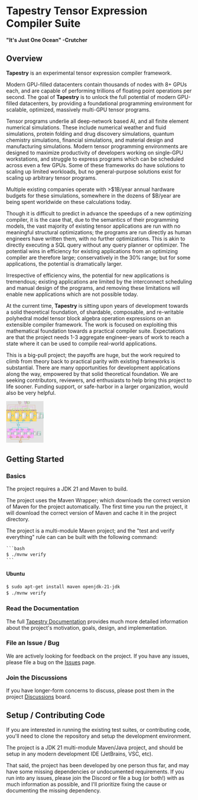 # Tapestry Tensor Expression Compiler Suite

<b>"It's Just One Ocean" -Crutcher</b>

## Overview

**Tapestry** is an experimental tensor expression compiler framework.

Modern GPU-filled datacenters contain thousands of nodes with 8+ GPUs each, and are capable of
performing trillions of floating point operations per second. The goal of **Tapestry** is to unlock
the full potential of modern GPU-filled datacenters, by providing a foundational programming
environment for scalable, optimized, massively multi-GPU tensor programs.

Tensor programs underlie all deep-network based AI, and all finite element numerical simulations.
These include numerical weather and fluid simulations, protein folding and drug discovery
simulations, quantum chemistry simulations, financial simulations, and material design and
manufacturing simulations. Modern tensor programming environments are designed to maximize
productivity of developers working on single-GPU workstations, and struggle to express programs
which can be scheduled across even a few GPUs. Some of these frameworks do have solutions to scaling
up limited workloads, but no general-purpose solutions exist for scaling up arbitrary tensor
programs.

Multiple existing companies operate with >$1B/year annual hardware budgets for these simulations,
somewhere in the dozens of $B/year are being spent worldwide on these calculations today.

Though it is difficult to predict in advance the speedups of a new optimizing compiler, it is the
case that, due to the semantics of their programming models, the vast majority of existing tensor
applications are run with no meaningful structural optimizations; the programs are run directly as
human engineers have written them, with no further optimizations. This is akin to directly executing
a SQL query without any query planner or optimizer. The potential wins in efficiency for existing
applications from an optimizing compiler are therefore large; conservatively in the 30% range; but
for some applications, the potential is dramatically larger.

Irrespective of efficiency wins, the potential for new applications is tremendous; existing
applications are limited by the interconnect scheduling and manual design of the programs, and
removing these limitations will enable new applications which are not possible today.

At the current time, **Tapestry** is sitting upon years of development towards a solid theoretical
foundation, of shardable, composable, and re-writable polyhedral model tensor block algebra
operation expressions on an extensible compiler framework. The work is focused on exploiting this
mathematical foundation towards a practical compiler suite. Expectations are that the project needs
1-3 aggregate engineer-years of work to reach a state where it can be used to compile real-world
applications.

This is a big-pull project; the payoffs are huge, but the work required to climb from theory back to
practical parity with existing frameworks is substantial. There are many opportunities for
development applications along the way, empowered by that solid theoretical foundation. We are
seeking contributors, reviewers, and enthusiasts to help bring this project to life sooner. Funding
support, or safe-harbor in a larger organization, would also be very helpful.

<img style="width: 20%" alt="linear.relu.4x" src="docs/media/linear.relu.4x.ortho.jpg"/>

## Getting Started

### Basics

The project requires a JDK 21 and Maven to build.

The project uses the Maven Wrapper; which downloads the correct version of Maven for the project
automatically. The first time you run the project, it will download the correct version of Maven and
cache it in the project directory.

The project is a multi-module Maven project; and the "test and verify everything" rule can
can be built with the following command:
    
    ```bash
    $ ./mvnw verify
    ```

#### Ubuntu

```bash
$ sudo apt-get install maven openjdk-21-jdk
$ ./mvnw verify
```

### Read the Documentation

The full [Tapestry Documentation](docs/README.md) provides much more detailed information about the
project's motivation, goals, design, and implementation.

### File an Issue / Bug

We are actively looking for feedback on the project. If you have any issues, please file a bug on
the [Issues](https://github.com/crutcher/tapestry/issues) page.

### Join the Discussions

If you have longer-form concerns to discuss, please post them in the project
[Discussions](https://github.com/crutcher/loom/discussions) board.

## Setup / Contributing Code

If you are interested in running the existing test suites, or contributing code, you'll need to
clone the repository and setup the development environment.

The project is a JDK 21 multi-module Maven/Java project, and should be setup in any modern
development IDE (JetBrains, VSC, etc).

That said, the project has been developed by one person thus far, and may have some missing
dependencies or undocumented requirements. If you run into any issues, please join the Discord or
file a bug (or both!) with as much information as possible, and I'll prioritize fixing the cause or
documenting the missing dependency.
